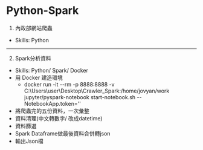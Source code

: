 # Python-Spark

1. 內政部網站爬蟲
  - Skills: Python
---
2. Spark分析資料
  - Skills: Python/ Spark/ Docker 
  - 用 Docker 建造環境
    -  docker run -it --rm -p 8888:8888 -v C:\Users\user\Desktop\Crawler_Spark:/home/jovyan/work jupyter/pyspark-notebook start-notebook.sh --NotebookApp.token=''
  - 將爬蟲完的五份資料，一次彙整
  - 資料清理(中文轉數字/ 改成datetime)
  - 資料篩選
  - Spark Dataframe做最後資料合併轉json
  - 輸出Json檔
   
